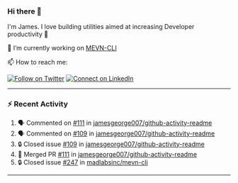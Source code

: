 ### Hi there 👋

I'm James. I love building utilities aimed at increasing Developer productivity :raised_hands: 

🔭 I’m currently working on [MEVN-CLI](https://github.com/madlabsinc/mevn-cli)

📫 How to reach me:

[![Follow on Twitter](https://img.shields.io/badge/--twitter?label=Twitter&logo=Twitter&style=social)](https://twitter.com/james_madhacks) [![Connect on LinkedIn](https://img.shields.io/badge/--linkedin?label=LinkedIn&logo=LinkedIn&style=social)](https://www.linkedin.com/in/jamesgeorge007)

---

### :zap: Recent Activity

<!--START_SECTION:activity-->
1. 🗣 Commented on [#111](https://github.com/jamesgeorge007/github-activity-readme/pull/111#issuecomment-1732292896) in [jamesgeorge007/github-activity-readme](https://github.com/jamesgeorge007/github-activity-readme)
2. 🗣 Commented on [#109](https://github.com/jamesgeorge007/github-activity-readme/issues/109#issuecomment-1732292228) in [jamesgeorge007/github-activity-readme](https://github.com/jamesgeorge007/github-activity-readme)
3. 🔒 Closed issue [#109](https://github.com/jamesgeorge007/github-activity-readme/issues/109) in [jamesgeorge007/github-activity-readme](https://github.com/jamesgeorge007/github-activity-readme)
4. 🎉 Merged PR [#111](https://github.com/jamesgeorge007/github-activity-readme/pull/111) in [jamesgeorge007/github-activity-readme](https://github.com/jamesgeorge007/github-activity-readme)
5. 🔒 Closed issue [#247](https://github.com/madlabsinc/mevn-cli/issues/247) in [madlabsinc/mevn-cli](https://github.com/madlabsinc/mevn-cli)
<!--END_SECTION:activity-->

---

<!--
**jamesgeorge007/jamesgeorge007** is a ✨ _special_ ✨ repository because its `README.md` (this file) appears on your GitHub profile.

Here are some ideas to get you started:

- 🌱 I’m currently learning ...
- 👯 I’m looking to collaborate on ...
- 🤔 I’m looking for help with ...
- 💬 Ask me about ...
- 😄 Pronouns: ...
- ⚡ Fun fact: ...
-->
